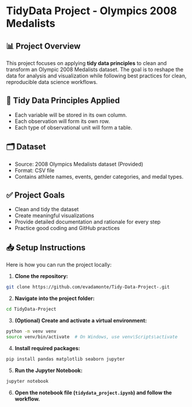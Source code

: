 # TidyData Project - Olympics 2008 Medalists

## 📊 Project Overview
This project focuses on applying **tidy data principles** to clean and transform an Olympic 2008 Medalists dataset. The goal is to reshape the data for analysis and visualization while following best practices for clean, reproducible data science workflows.

## 🧹 Tidy Data Principles Applied
- Each variable will be stored in its own column.
- Each observation will form its own row.
- Each type of observational unit will form a table.

## 🗂 Dataset
- Source: 2008 Olympics Medalists dataset (Provided)
- Format: CSV file
- Contains athlete names, events, gender categories, and medal types.

## ✅ Project Goals
- Clean and tidy the dataset
- Create meaningful visualizations
- Provide detailed documentation and rationale for every step
- Practice good coding and GitHub practices

## 📥 Setup Instructions

Here is how you can run the project locally:

1. **Clone the repository:**  
```bash
git clone https://github.com/evadamonte/Tidy-Data-Project-.git
```
2. **Navigate into the project folder:**  
```bash
cd TidyData-Project
```
3. **(Optional) Create and activate a virtual environment:**  
```bash
python -m venv venv
source venv/bin/activate  # On Windows, use venv\Scripts\activate
```
4. **Install required packages:**  
```bash
pip install pandas matplotlib seaborn jupyter
```
5. **Run the Jupyter Notebook:**  
```bash
jupyter notebook
```
6. **Open the notebook file (`tidydata_project.ipynb`) and follow the workflow.**
